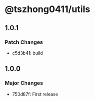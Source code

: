 # @tszhong0411/utils

## 1.0.1

### Patch Changes

- c5d3b41: build

## 1.0.0

### Major Changes

- 750d87f: First release
